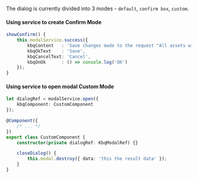 The dialog is currently divided into 3 modes - `default`, `confirm box`, `custom`.

#### Using service to create Confirm Mode

```ts
showConfirm() {
    this.modalService.success({
        kbqContent   : 'Save changes made to the request "All assets with Windows"?',
        kbqOkText    : 'Save',
        kbqCancelText: 'Cancel',
        kbqOnOk      : () => console.log('OK')
    });
}
```

#### Using service to open modal Custom Mode

```ts
let dialogRef = modalService.open({
    kbqComponent: CustomComponent
});
```

```ts
@Component({
    /* ... */
})
export class CustomComponent {
    constructor(private dialogRef: KbqModalRef) {}

    closeDialog() {
        this.modal.destroy({ data: 'this the result data' });
    }
}
```
